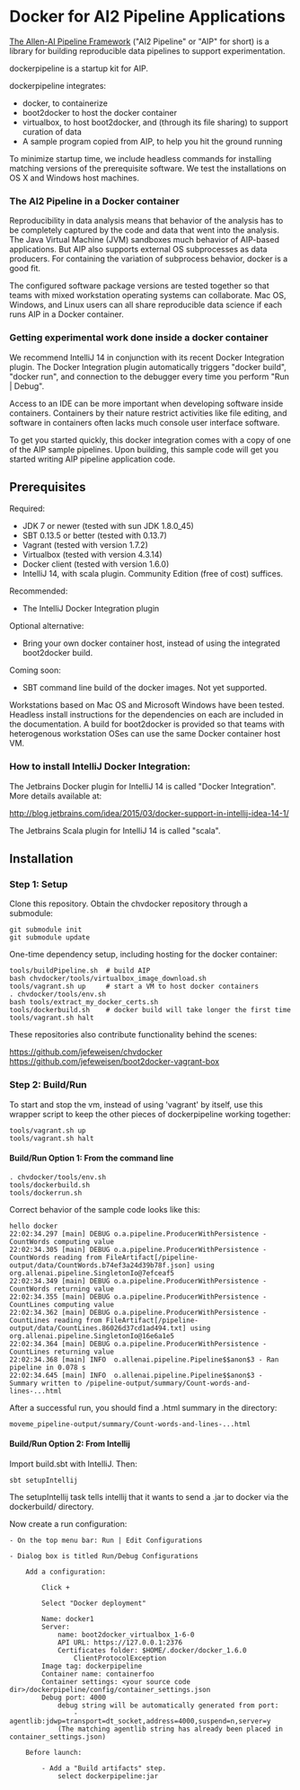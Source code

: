 # Docker for AI2 Pipeline Applications

[The Allen-AI Pipeline Framework](https://github.com/jefeweisen/pipeline) ("AI2 Pipeline" or "AIP" for short) is a library for building reproducible data pipelines to support experimentation.

dockerpipeline is a startup kit for AIP.

dockerpipeline integrates:

  - docker, to containerize
  - boot2docker to host the docker container
  - virtualbox, to host boot2docker, and (through its file sharing) to support curation of data
  - A sample program copied from AIP, to help you hit the ground running

To minimize startup time, we include headless commands for installing matching versions of the prerequisite software.  We test the installations on OS X and Windows host machines.

### The AI2 Pipeline in a Docker container

Reproducibility in data analysis means that behavior of the analysis has to be completely captured by the code and data that went into the analysis.  The Java Virtual Machine (JVM) sandboxes much behavior of AIP-based applications.  But AIP also supports external OS subprocesses as data producers.  For containing the variation of subprocess behavior, docker is a good fit.

The configured software package versions are tested together so that teams with mixed workstation operating systems can collaborate.  Mac OS, Windows, and Linux users can all share reproducible data science if each runs AIP in a Docker container.

### Getting experimental work done inside a docker container

We recommend IntelliJ 14 in conjunction with its recent Docker Integration plugin.  The Docker Integration plugin automatically triggers "docker build", "docker run", and connection to the debugger every time you perform "Run | Debug".

Access to an IDE can be more important when developing software inside containers.  Containers by their nature restrict activities like file editing, and software in containers often lacks much console user interface software.

To get you started quickly, this docker integration comes with a copy of one of the AIP sample pipelines.  Upon building, this sample code will get you started writing AIP pipeline application code.

## Prerequisites

Required:
- JDK 7 or newer (tested with sun JDK 1.8.0_45)
- SBT 0.13.5 or better (tested with 0.13.7)
- Vagrant (tested with version 1.7.2)
- Virtualbox (tested with version 4.3.14)
- Docker client (tested with version 1.6.0)
- IntelliJ 14, with scala plugin.  Community Edition (free of cost) suffices.

Recommended:
- The IntelliJ Docker Integration plugin

Optional alternative:
- Bring your own docker container host, instead of using the integrated boot2docker build.

Coming soon:
- SBT command line build of the docker images.  Not yet supported.

Workstations based on Mac OS and Microsoft Windows have been tested.  Headless install instructions for the dependencies on each are included in the documentation.  A build for boot2docker is provided so that teams with heterogenous workstation OSes can use the same Docker container host VM.

### How to install IntelliJ Docker Integration:

The Jetbrains Docker plugin for IntelliJ 14 is called "Docker Integration".  More details available at:

http://blog.jetbrains.com/idea/2015/03/docker-support-in-intellij-idea-14-1/


The Jetbrains Scala plugin for IntelliJ 14 is called "scala".


## Installation


### Step 1: Setup

Clone this repository.  Obtain the chvdocker repository through a submodule:

    git submodule init
    git submodule update

One-time dependency setup, including hosting for the docker container:

    tools/buildPipeline.sh  # build AIP
    bash chvdocker/tools/virtualbox_image_download.sh
    tools/vagrant.sh up     # start a VM to host docker containers
    . chvdocker/tools/env.sh
    bash tools/extract_my_docker_certs.sh
    tools/dockerbuild.sh    # docker build will take longer the first time
    tools/vagrant.sh halt

These repositories also contribute functionality behind the scenes:

https://github.com/jefeweisen/chvdocker
https://github.com/jefeweisen/boot2docker-vagrant-box


### Step 2: Build/Run

To start and stop the vm, instead of using 'vagrant' by itself, use this wrapper script to keep the other pieces of dockerpipeline working together:

    tools/vagrant.sh up
    tools/vagrant.sh halt

#### Build/Run Option 1: From the command line

    . chvdocker/tools/env.sh
    tools/dockerbuild.sh
    tools/dockerrun.sh

Correct behavior of the sample code looks like this:

    hello docker
    22:02:34.297 [main] DEBUG o.a.pipeline.ProducerWithPersistence - CountWords computing value
    22:02:34.305 [main] DEBUG o.a.pipeline.ProducerWithPersistence - CountWords reading from FileArtifact[/pipeline-output/data/CountWords.b74ef3a24d39b78f.json] using org.allenai.pipeline.SingletonIo@7efceaf5
    22:02:34.349 [main] DEBUG o.a.pipeline.ProducerWithPersistence - CountWords returning value
    22:02:34.355 [main] DEBUG o.a.pipeline.ProducerWithPersistence - CountLines computing value
    22:02:34.362 [main] DEBUG o.a.pipeline.ProducerWithPersistence - CountLines reading from FileArtifact[/pipeline-output/data/CountLines.86026d37cd1ad494.txt] using org.allenai.pipeline.SingletonIo@16e6a1e5
    22:02:34.364 [main] DEBUG o.a.pipeline.ProducerWithPersistence - CountLines returning value
    22:02:34.368 [main] INFO  o.allenai.pipeline.Pipeline$$anon$3 - Ran pipeline in 0.078 s
    22:02:34.645 [main] INFO  o.allenai.pipeline.Pipeline$$anon$3 - Summary written to /pipeline-output/summary/Count-words-and-lines-...html

After a successful run, you should find a .html summary in the directory:

    moveme_pipeline-output/summary/Count-words-and-lines-...html


#### Build/Run Option 2: From Intellij

Import build.sbt with IntelliJ.  Then:

    sbt setupIntellij

The setupIntellij task tells intellij that it wants to send a .jar to docker via the dockerbuild/ directory.

Now create a run configuration:

    - On the top menu bar: Run | Edit Configurations

    - Dialog box is titled Run/Debug Configurations

        Add a configuration:

            Click +

            Select "Docker deployment"

            Name: docker1
            Server:
                name: boot2docker_virtualbox_1-6-0
                API URL: https://127.0.0.1:2376
                Certificates folder: $HOME/.docker/docker_1.6.0
                    ClientProtocolException
            Image tag: dockerpipeline
            Container name: containerfoo
            Container settings: <your source code dir>/dockerpipeline/config/container_settings.json
            Debug port: 4000
                debug string will be automatically generated from port:
                    -agentlib:jdwp=transport=dt_socket,address=4000,suspend=n,server=y
                (The matching agentlib string has already been placed in container_settings.json)

        Before launch:

            - Add a "Build artifacts" step.
                select dockerpipeline:jar
